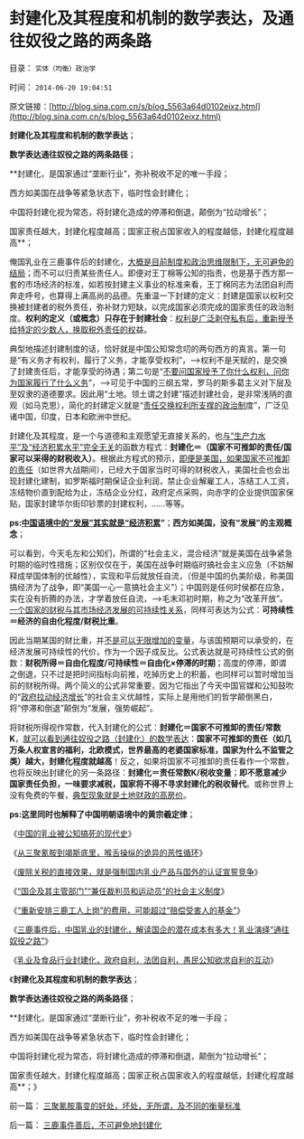 # 封建化及其程度和机制的数学表达，及通往奴役之路的两条路

目录： `实体（均衡）政治学` 

时间： `2014-06-20 19:04:51` 

原文链接：[http://blog.sina.com.cn/s/blog_5563a64d0102eixz.html](http://blog.sina.com.cn/s/blog_5563a64d0102eixz.html)

**封建化及其程度和机制的数学表达**；

**数学表达通往奴役之路的两条路径**；

**封建化，是国家通过“垄断行业”，弥补税收不足的唯一手段；

西方如美国在战争等紧急状态下，临时性会封建化；

中国将封建化视为常态，将封建化造成的停滞和倒退，颠倒为“拉动增长”；

国家责任越大，封建化程度越高；国家正税占国家收入的程度越低，封建化程度越高**；

俺国乳业在三鹿事件后的封建化，[大概是目前制度和政治思维限制下，无可避免的结局](../../../2012/10/10/一个贪官叫腐败，一个单位的腐败叫创收.md)；而不可以归责某些责任人。即便对王丁棉等公知的指责，也是基于西方那一套的市场经济的标准，如若按封建主义事业的标准来看，王丁棉同志为法团自利而奔走呼号，也算得上满高尚的品德。先重温一下封建的定义：封建是国家以权利交换被封建者的税外责任，弥补财力短缺，以完成国家必须完成的国家责任的政治制度。**权利的定义（或概念）只存在于封建社会**：[权利是广泛剥夺私有后，重新授予给特定的少数人，换取税外责任的权](../../../2013/9/13/权利是广泛被剥夺后，重新授予少数人的权益.md)益。

典型地描述封建制度的话，恰好就是中国公知常念叨的两句西方的真言。第一句是“有义务才有权利，履行了义务，才能享受权利”，——>权利不是天赋的，是交换了封建责任后，才能享受的待遇；第二句是“[不要问国家授予了你什么权利，问你为国家履行了什么义务](../../../2009/7/28/不要问国家对你做了什么，要问你为国家做了什么.md)”，——>可见于中国的三纲五常，罗马的斯多葛主义对下层及至奴隶的道德要求。因此用“土地。领土谓之封建”描述封建社会，是非常浅陃的直观（如马克思），简化的封建定义就是“[责任交换权利所支撑的政治制](../../../2012/10/8/长子继承权是公有制社会的制度实现.md)度”，广泛见诸中国，印度，日本和欧洲中世纪。

封建化及其程度，是一个与道德和主观愿望无直接关系的，也[与“生产力水平”及“经济积累水平”完全无关](../../../2011/3/28/市场崩溃通向奴役之路的正反馈.md)的函数方程式：**封建化＝（国家不可推卸的责任/国家可以采得的财税收入）**。根据此方程式的预示，[即便是美国，如果国家不可推卸的责任](../../../2013/9/19/从“大宪章精神”到“通往奴役之路”.md)（如世界大战期间），已经大于国家当时可得的财税收入，美国社会也会出现封建化建制，如罗斯福时期保证企业利润，禁止企业解雇工人，冻结工人工资，冻结物价直到配给为止，冻结企业分红，政府定点采购，向赤字的企业提供国家保贴，国家封建华尔街印钞票的封建权利，……等等。

**ps:[中国语境中的“发展”其实就是“经济积累](../../../2008/11/21/两种保障救危机——中国经济发展的含义.md)”**；**西方如美国，没有“发展”的主观概念**；

可以看到，今天毛左和公知们，所谓的“社会主义，混合经济”就是美国在战争紧急时期的临时性措施；区别仅仅在于，美国在战争时期临时搞社会主义应急（不妨解释成举国体制的优越性），实现和平后就放任自流，（但是中国的仇美阶级，称美国搞经济为了战争，即“美国一心一意搞社会主义”）；中国则是任何时侯都在应急，实在没有折腾的办法，才学着放任自流，——>毛末邓初时期，称之为“改革开放”。[一个国家的财税与其市场经济发展的可持续性关系](../../../2014/1/14/研究“社会可持续性”的经济学，被剪刀差限定于“短缺原理”.md)，同样可表达为公式：**可持续性＝经济的自由化程度/财税比重**。

因此当期某国的财比重，并[不是可以无限增加的变量](../../../2013/9/15/大政府经高房价到大萧条——＞通往奴役之路.md)，与该国预期可以承受的，在经济发展可持续性的代价，作为一个因子成反比。公式表达就是可持续性公式的倒数：**财税所得＝自由化程度/可持续性＝自由化×停滞的时期**；高度的停滞，即谓之倒退，只不过是把时间指标向前推，吃掉历史上的积蓄，也同样可以暂时增加当前的财税所得。两个简义的公式非常重要，因为它指出了今天中国官媒和公知鼓吹的“[政府拉动经济增长](../../../2013/2/7/经济不可能被拉动增长，扶贫不可能有效.md)”的社会主义优越性，实际上是用他们的哲学颠倒黑白，将“停滞和倒退”颠倒为“发展，强势崛起”。

将财税所得视作常数，代入封建化的公式：**封建化＝国家不可推卸的责任/常数K**，[就可以看到通往奴役之路（封建化）的数学表达](../../../2011/12/9/世界上没有免费的午餐；别以为经济学都不是科学.md)：**国家不可推卸的责任（如几万条人权宣言的福利，北欧模式，世界最高的老婆国家标准，国家为什么不监管之类）越大，封建化程度就越高**！反之，如果将国家不可推卸的责任看作一个常数，也将反映出封建化的另一条路径：**封建化＝责任常数K/税收变量**；**即不愿意减少国家责任负担，一味要求减税，国家将不得不寻求封建化的税收替代**。或称世界上没有免费的午餐，[典型现象就是土地财政的高房价](../../../2010/2/7/有中国特色的凯恩斯主义.md)。

**ps:这里同时也解释了中国明朝语境中的黄宗羲定律**；

《[中国的乳业被公知搞死的现代史](../../../2014/6/6/中国的乳业被民粹公知搞死的现代史.md)》

《[从三聚氰胺到竭斯底里，喉舌操纵的诡异的恶性循环](../../../2014/6/9/从三聚氰胺到竭斯底里，喉舌操纵着诡异的恶性循环.md)》

《[废除关税的直接效果，就是强制国内乳业产品与国外的认证宣誓竞争](http://blog.sina.com.cn/s/blog_5563a64d0102eirn.html)》

《[“国企及其主管部门”“兼任裁判员和运动员”的社会主义制度](../../../2014/6/11/李克强同志“市场经济改革”可以很简单，很有效，很省人力物力；.md)》

《[“重新安排三鹿工人上岗”的费用，可能超过“赔偿受害人的基金”](../../../2014/6/11/毛左特权工人“视金钱如粪土”，欲壑难填，对纳税人恩将仇报.md)》

《[三鹿事件后，中国乳业的封建化，解读国企的潜在成本有多大！乳业演绎“通往奴役之路”](../../../2014/6/17/三鹿赔偿基金的性质是封建行会垄断权利的交换；.md)》

《[乳业及食品行业封建化，政府自利，法团自利，愚民公知欲求自利的互动](../../../2014/6/18/三鹿事件善后，不可避免地封建化.md)》

《**封建化及其程度和机制的数学表达**；

**数学表达通往奴役之路的两条路径**；

**封建化，是国家通过“垄断行业”，弥补税收不足的唯一手段；

西方如美国在战争等紧急状态下，临时性会封建化；

中国将封建化视为常态，将封建化造成的停滞和倒退，颠倒为“拉动增长”；

国家责任越大，封建化程度越高；国家正税占国家收入的程度越低，封建化程度越高**；》

前一篇： [三聚氰胺事变的好处，坏处，无所谓，及不同的衡量标准](../../../2014/6/30/三聚氰胺事变的好处，坏处，无所谓，及不同的衡量标准.md)

后一篇： [三鹿事件善后，不可避免地封建化](../../../2014/6/18/三鹿事件善后，不可避免地封建化.md)

